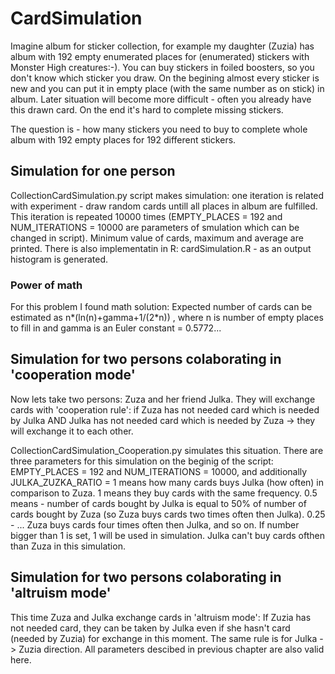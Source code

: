 # CardSimulation
Imagine album for sticker collection, for example my daughter (Zuzia) has album with 192 empty enumerated places 
for (enumerated) stickers with Monster High creatures:-). 
You can buy stickers in foiled boosters, so you don't know which sticker you draw. On the begining almost every sticker is new and you can put 
it in empty place (with the same number as on stick) in album. Later situation will become more difficult - often you already have this drawn card. On the end it's hard to complete missing stickers. 

The question is - how many stickers you need to buy to complete whole album with 192 empty places for 192 different stickers. 
## Simulation for one person 
CollectionCardSimulation.py script makes simulation: one iteration is related with experiment - draw random cards untill all places in album are fulfilled. This iteration is repeated 10000 times (EMPTY_PLACES = 192 and NUM_ITERATIONS = 10000 are parameters of smulation which can be changed in script). 
Minimum value of cards, maximum and average are printed. 
There is also implementatin in R: cardSimulation.R - as an output histogram is generated.
### Power of math
For this problem  I found math solution: 
Expected number of cards can be estimated as n*(ln(n)+gamma+1/(2*n)) , where n is number of empty places to fill in and gamma is an Euler constant = 0.5772...

## Simulation for two persons colaborating in 'cooperation mode'
Now lets take two persons: Zuza and her friend Julka. They will exchange cards with 'cooperation rule': if Zuza has not needed card which is needed by Julka AND Julka has not needed card which is needed by Zuza    -> they will exchange it to each other. 

CollectionCardSimulation_Cooperation.py simulates this situation. There are three parameters for this simulation on the beginig of the script:
EMPTY_PLACES = 192 and NUM_ITERATIONS = 10000, and additionally JULKA_ZUZKA_RATIO = 1 means how many cards buys Julka (how often) in comparison to Zuza. 1 means they buy cards with the same frequency. 0.5 means - number of cards bought by Julka is equal to 50% of number of cards bought by Zuza (so Zuza buys cards two times often then Julka). 0.25 - ... Zuza buys cards four times often then Julka, and so on. If number bigger than 1 is set, 1 will be used in simulation. Julka can't buy cards ofthen than Zuza in this simulation.

## Simulation for two persons colaborating in 'altruism mode'
This time Zuza and Julka exchange cards in 'altruism mode': If Zuzia has not needed card, they can be taken by Julka even if she hasn't card (needed by Zuzia) for exchange in this moment. The same rule is for Julka -> Zuzia direction. 
All parameters descibed in previous chapter are also valid here. 
